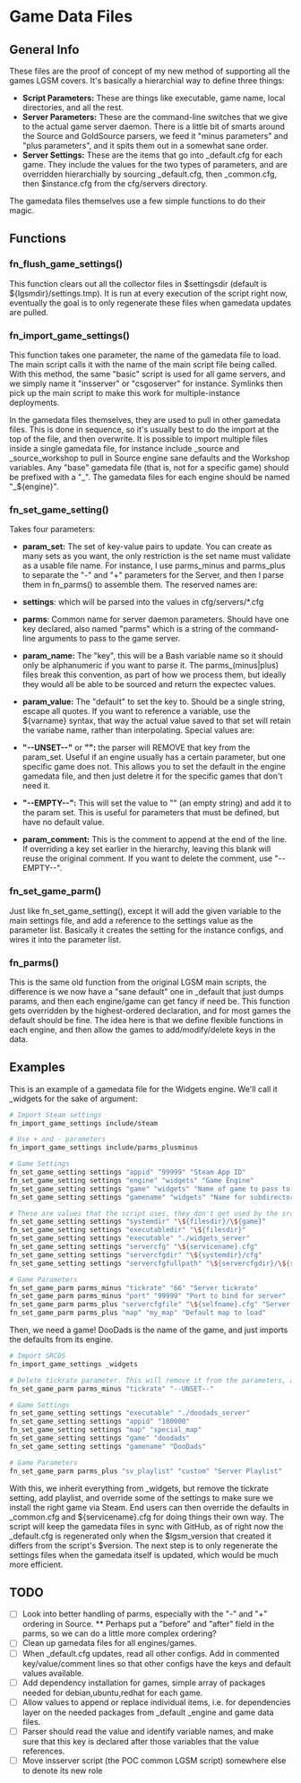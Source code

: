 # Game Data Files
## General Info
These files are the proof of concept of my new method of supporting all the games LGSM covers. It's basically a hierarchial way to define three things:

 * **Script Parameters:** These are things like executable, game name, local directories, and all the rest.
 * **Server Parameters:** These are the command-line switches that we give to the actual game server daemon. There is a little bit of smarts around the Source and GoldSource parsers, we feed it "minus parameters" and "plus parameters", and it spits them out in a somewhat sane order.
 * **Server Settings:** These are the items that go into \_default.cfg for each game. They include the values for the two types of parameters, and are overridden hierarchially by sourcing \_default.cfg, then \_common.cfg, then $instance.cfg from the cfg/servers directory.

The gamedata files themselves use a few simple functions to do their magic.

## Functions

### fn\_flush\_game\_settings()
This function clears out all the collector files in $settingsdir (default is $\{lgsmdir\}/settings.tmp). It is run at every execution of the script right now, eventually the goal is to only regenerate these files when gamedata updates are pulled.

### fn\_import\_game\_settings()

This function takes one parameter, the name of the gamedata file to load. The main script calls it with the name of the main script file being called. With this method, the same "basic" script is used for all game servers, and we simply name it "insserver" or "csgoserver" for instance. Symlinks then pick up the main script to make this work for multiple-instance deployments.

In the gamedata files themselves, they are used to pull in other gamedata files. This is done in sequence, so it's usually best to do the import at the top of the file, and then overwrite. It is possible to import multiple files inside a single gamedata file, for instance include \_source and \_source\_workshop to pull in Source engine sane defaults and the Workshop variables. Any "base" gamedata file (that is, not for a specific game) should be prefixed with a "\_". The gamedata files for each engine should be named "\_\$\{engine\}".

### fn\_set\_game\_setting()

Takes four parameters:

 * **param\_set:** The set of key-value pairs to update. You can create as many sets as you want, the only restriction is the set name must validate as a usable file name. For instance, I use parms\_minus and parms\_plus to separate the "-" and "+" parameters for the Server, and then I parse them in fn\_parms() to assemble them. The reserved names are:

  * **settings**: which will be parsed into the values in cfg/servers/\*.cfg
  * **parms**: Common name for server daemon parameters. Should have one key declared, also named "parms" which is a string of the command-line arguments to pass to the game server.
 * **param\_name:** The "key", this will be a Bash variable name so it should only be alphanumeric if you want to parse it. The parms\_(minus|plus) files break this convention, as part of how we process them, but ideally they would all be able to be sourced and return the expectec values.
 * **param\_value:** The "default" to set the key to. Should be a single string, escape all quotes. If you want to reference a variable, use the \$\{varname\} syntax, that way the actual value saved to that set will retain the variabe name, rather than interpolating. Special values are:
  * **"--UNSET--"** or **"":** the parser will REMOVE that key from the param\_set. Useful if an engine usually has a certain parameter, but one specific game does not. This allows you to set the default in the engine gamedata file, and then just deletre it for the specific games that don't need it.
  * **"--EMPTY--":** This will set the value to "" (an empty string) and add it to the param set. This is useful for parameters that must be defined, but have no default value.
 * **param\_comment:** This is the comment to append at the end of the line. If overriding a key set earlier in the hierarchy, leaving this blank will reuse the original comment. If you want to delete the comment, use "--EMPTY--".

### fn\_set\_game\_parm()

Just like fn\_set\_game\_setting(), except it will add the given variable to the main settings file, and add a reference to the settings value as the parameter list. Basically it creates the setting for the instance configs, and wires it into the parameter list.

### fn\_parms()

This is the same old function from the original LGSM main scripts, the difference is we now have a "sane default" one in \_default that just dumps params, and then each engine/game can get fancy if need be. This function gets overridden by the highest-ordered declaration, and for most games the default should be fine. The idea here is that we define flexible functions in each engine, and then allow the games to add/modify/delete keys in the data.

## Examples

This is an example of a gamedata file for the Widgets engine. We'll call it \_widgets for the sake of argument:

```bash
# Import Steam settings
fn_import_game_settings include/steam

# Use + and - parameters
fn_import_game_settings include/parms_plusminus

# Game Settings
fn_set_game_setting settings "appid" "99999" "Steam App ID"
fn_set_game_setting settings "engine" "widgets" "Game Engine"
fn_set_game_setting settings "game" "widgets" "Name of game to pass to srcds"
fn_set_game_setting settings "gamename" "widgets" "Name for subdirectory in GitHub repo"

# These are values that the script uses, they don't get used by the srcds server directly
fn_set_game_setting settings "systemdir" "\${filesdir}/\${game}"
fn_set_game_setting settings "executabledir" "\${filesdir}"
fn_set_game_setting settings "executable" "./widgets_server"
fn_set_game_setting settings "servercfg" "\${servicename}.cfg"
fn_set_game_setting settings "servercfgdir" "\${systemdir}/cfg"
fn_set_game_setting settings "servercfgfullpath" "\${servercfgdir}/\${servercfg}"

# Game Parameters
fn_set_game_parm parms_minus "tickrate" "66" "Server tickrate"
fn_set_game_parm parms_minus "port" "99999" "Port to bind for server"
fn_set_game_parm parms_plus "servercfgfile" "\${selfname}.cfg" "Server Config file"
fn_set_game_parm parms_plus "map" "my_map" "Default map to load"

```

Then, we need a game! DooDads is the name of the game, and just imports the defaults from its engine.

```bash
# Import SRCDS
fn_import_game_settings _widgets

# Delete tickrate parameter. This will remove it from the parameters, and remove it from _default.cfg
fn_set_game_parm parms_minus "tickrate" "--UNSET--"

# Game Settings
fn_set_game_setting settings "executable" "./doodads_server"
fn_set_game_setting settings "appid" "100000"
fn_set_game_setting settings "map" "special_map"
fn_set_game_setting settings "game" "doodads"
fn_set_game_setting settings "gamename" "DooDads"

# Game Parameters
fn_set_game_parm parms_plus "sv_playlist" "custom" "Server Playlist"

```

With this, we inherit everything from \_widgets, but remove the tickrate setting, add playlist, and override some of the settings to make sure we install the right game via Steam. End users can then override the defaults in \_common.cfg and \$\{servicename\}.cfg for doing things their own way. The script will keep the gamedata files in sync with GitHub, as of right now the \_default.cfg is regenerated only when the \$lgsm\_version that created it differs from the script's \$version. The next step is to only regenerate the settings files when the gamedata itself is updated, which would be much more efficient.

## TODO

 * [ ] Look into better handling of parms, especially with the "-" and "+" ordering in Source.
 ** Perhaps put a "before" and "after" field in the parms, so we can do a little more complex ordering?
 * [ ] Clean up gamedata files for all engines/games.
 * [ ] When \_default.cfg updates, read all other configs. Add in commented key/value/comment lines so that other configs have the keys and default values available.
 * [ ] Add dependency installation for games, simple array of packages needed for debian,ubuntu,redhat for each game.
 * [ ] Allow values to append or replace individual items, i.e. for dependencies layer on the needed packages from \_default \_engine and game data files.
 * [ ] Parser should read the value and identify variable names, and make sure that this key is declared after those variables that the value references.
 * [ ] Move insserver script (the POC common LGSM script) somewhere else to denote its new role
